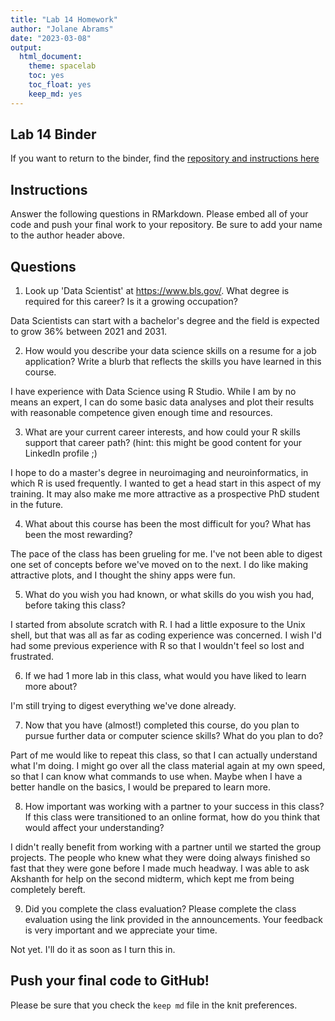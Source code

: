 ```yaml
---
title: "Lab 14 Homework"
author: "Jolane Abrams"
date: "2023-03-08"
output:
  html_document: 
    theme: spacelab
    toc: yes
    toc_float: yes
    keep_md: yes
---
```


## Lab 14 Binder
If you want to return to the binder, find the [repository and instructions here](https://github.com/hehouts/lab14_binder)

## Instructions
Answer the following questions in RMarkdown. Please embed all of your code and push your final work to your repository. Be sure to add your name to the author header above.



## Questions

1. Look up 'Data Scientist' at https://www.bls.gov/. What degree is required for this career? Is it a growing occupation?  

Data Scientists can start with a bachelor's degree and the field is expected to grow 36% between 2021 and 2031. 


2. How would you describe your data science skills on a resume for a job application? Write a blurb that reflects the skills you have learned in this course. 

I have experience with Data Science using R Studio. While I am by no means an expert, I can do some basic data analyses and plot their results with reasonable competence given enough time and resources. 

3. What are your current career interests, and how could your R skills support that career path? (hint: this might be good content for your LinkedIn profile ;)

I hope to do a master's degree in neuroimaging and neuroinformatics, in which R is used frequently. I wanted to get a head start in this aspect of my training. It may also make me more attractive as a prospective PhD student in the future. 


4. What about this course has been the most difficult for you? What has been the most rewarding?

The pace of the class has been grueling for me. I've not been able to digest one set of concepts before we've moved on to the next. 
I do like making attractive plots, and I thought the shiny apps were fun. 


5. What do you wish you had known, or what skills do you wish you had, before taking this class?

I started from absolute scratch with R. I had a little exposure to the Unix shell, but that was all as far as coding experience was concerned. I wish I'd had some previous experience with R so that I wouldn't feel so lost and frustrated. 


6. If we had 1 more lab in this class, what would you have liked to learn more about?

I'm still trying to digest everything we've done already. 


7. Now that you have (almost!) completed this course, do you plan to pursue further data or computer science skills? What do you plan to do?

Part of me would like to repeat this class, so that I can actually understand what I'm doing. I might go over all the class material again at my own speed, so that I can know what commands to use when. Maybe when I have a better handle on the basics, I would be prepared to learn more. 


8. How important was working with a partner to your success in this class? If this class were transitioned to an online format, how do you think that would affect your understanding?

I didn't really benefit from working with a partner until we started the group projects. The people who knew what they were doing always finished so fast that they were gone before I made much headway. I was able to ask Akshanth for help on the second midterm, which kept me from being completely bereft. 


9. Did you complete the class evaluation? Please complete the class evaluation using the link provided in the announcements. Your feedback is very important and we appreciate your time.

Not yet. I'll do it as soon as I turn this in. 


## Push your final code to GitHub!
Please be sure that you check the `keep md` file in the knit preferences. 
